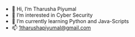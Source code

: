 - 👋 Hi, I’m Tharusha Piyumal
- 👀 I’m interested in Cyber Security
- 🌱 I’m currently learning Python and Java-Scripts
- 📫 1tharushapiyumal@gmail.com

<!---
thxrxsh/thxrxsh is a ✨ special ✨ repository because its `README.md` (this file) appears on your GitHub profile.
You can click the Preview link to take a look at your changes.
--->
